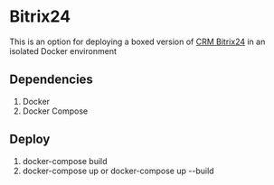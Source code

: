 # Bitrix24
 This is an option for deploying a boxed version of [CRM Bitrix24](https://www.bitrix24.ru/) in an isolated Docker environment

## Dependencies
1. Docker
2. Docker Compose

## Deploy
1. docker-compose build
2. docker-compose up or docker-compose up --build
